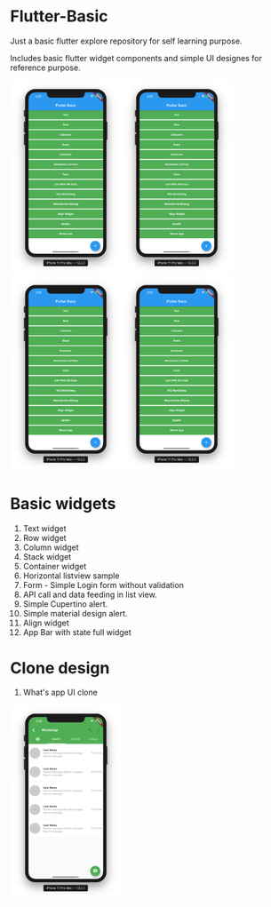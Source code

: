 # Flutter-Basic

Just a basic flutter explore repository for self learning purpose.

Includes basic flutter widget components and simple UI designes for reference purpose.

<img src="https://github.com/dineshn19/Flutter-Basic/blob/master/assets/fonts/screenshots/FrontView.png" width="200"><img src="https://github.com/dineshn19/Flutter-Basic/blob/master/assets/fonts/screenshots/FrontView.png" width="200"><img src="https://github.com/dineshn19/Flutter-Basic/blob/master/assets/fonts/screenshots/FrontView.png" width="200"><img src="https://github.com/dineshn19/Flutter-Basic/blob/master/assets/fonts/screenshots/FrontView.png" width="200">

# Basic widgets
1. Text widget 
2. Row widget 
3. Column widget
4. Stack widget
5. Container widget
6. Horizontal listview sample
7. Form - Simple Login form without validation
8. API call and data feeding in list view.
9. Simple Cupertino alert.
10. Simple material design alert.
11. Align widget
12. App Bar with state full widget

# Clone design
1. What's app UI clone
<img src="https://github.com/dineshn19/Flutter-Basic/blob/master/assets/fonts/screenshots/WhatsApp.png" width="200">
